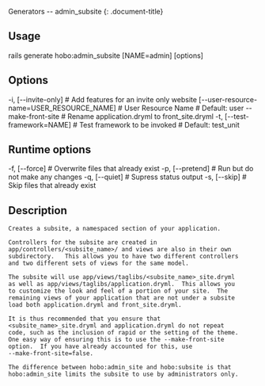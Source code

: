 Generators -- admin\_subsite
{: .document-title}


## Usage

    

  rails generate hobo:admin_subsite [NAME=admin] [options]


## Options

    

  -i, [--invite-only]                            # Add features for an invite only website
      [--user-resource-name=USER_RESOURCE_NAME]  # User Resource Name
                                                 # Default: user
      --make-front-site                          # Rename application.dryml to front_site.dryml
  -t, [--test-framework=NAME]                    # Test framework to be invoked
                                                 # Default: test_unit


## Runtime options

    

  -f, [--force]    # Overwrite files that already exist
  -p, [--pretend]  # Run but do not make any changes
  -q, [--quiet]    # Supress status output
  -s, [--skip]     # Skip files that already exist


## Description

    


    Creates a subsite, a namespaced section of your application.

    Controllers for the subsite are created in
    app/controllers/<subsite_name>/ and views are also in their own
    subdirectory.   This allows you to have two different controllers
    and two different sets of views for the same model.

    The subsite will use app/views/taglibs/<subsite_name>_site.dryml
    as well as app/views/taglibs/application.dryml.  This allows you
    to customize the look and feel of a portion of your site.  The
    remaining views of your application that are not under a subsite
    load both application.dryml and front_site.dryml.

    It is thus recommended that you ensure that
    <subsite_name>_site.dryml and application.dryml do not repeat
    code, such as the inclusion of rapid or the setting of the theme.
    One easy way of ensuring this is to use the --make-front-site
    option.  If you have already accounted for this, use
    --make-front-site=false.

    The difference between hobo:admin_site and hobo:subsite is that
    hobo:admin_site limits the subsite to use by administrators only.

